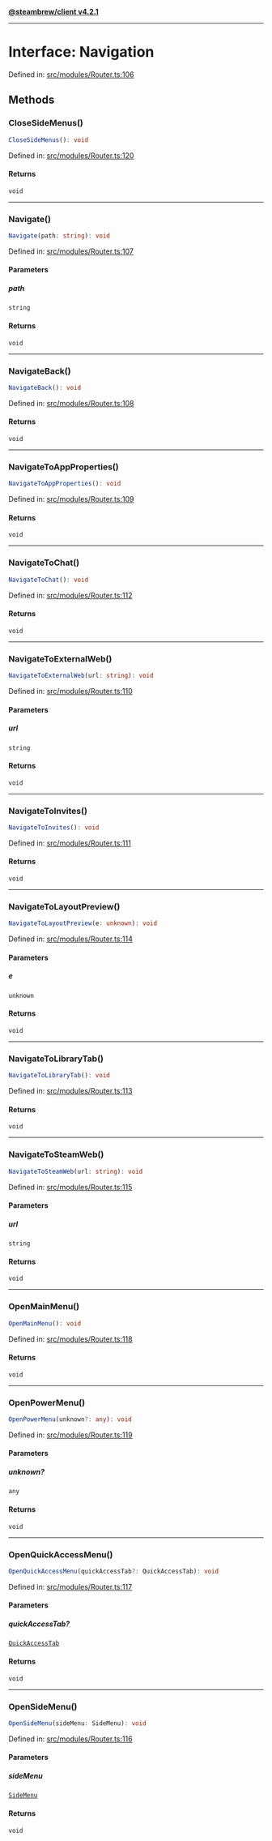 [**@steambrew/client v4.2.1**](../README.md)

***

# Interface: Navigation

Defined in: [src/modules/Router.ts:106](https://github.com/SteamClientHomebrew/SDK/blob/main/typescript-packages/client/src/modules/Router.ts#L106)

## Methods

### CloseSideMenus()

```ts
CloseSideMenus(): void
```

Defined in: [src/modules/Router.ts:120](https://github.com/SteamClientHomebrew/SDK/blob/main/typescript-packages/client/src/modules/Router.ts#L120)

#### Returns

`void`

***

### Navigate()

```ts
Navigate(path: string): void
```

Defined in: [src/modules/Router.ts:107](https://github.com/SteamClientHomebrew/SDK/blob/main/typescript-packages/client/src/modules/Router.ts#L107)

#### Parameters

##### path

`string`

#### Returns

`void`

***

### NavigateBack()

```ts
NavigateBack(): void
```

Defined in: [src/modules/Router.ts:108](https://github.com/SteamClientHomebrew/SDK/blob/main/typescript-packages/client/src/modules/Router.ts#L108)

#### Returns

`void`

***

### NavigateToAppProperties()

```ts
NavigateToAppProperties(): void
```

Defined in: [src/modules/Router.ts:109](https://github.com/SteamClientHomebrew/SDK/blob/main/typescript-packages/client/src/modules/Router.ts#L109)

#### Returns

`void`

***

### NavigateToChat()

```ts
NavigateToChat(): void
```

Defined in: [src/modules/Router.ts:112](https://github.com/SteamClientHomebrew/SDK/blob/main/typescript-packages/client/src/modules/Router.ts#L112)

#### Returns

`void`

***

### NavigateToExternalWeb()

```ts
NavigateToExternalWeb(url: string): void
```

Defined in: [src/modules/Router.ts:110](https://github.com/SteamClientHomebrew/SDK/blob/main/typescript-packages/client/src/modules/Router.ts#L110)

#### Parameters

##### url

`string`

#### Returns

`void`

***

### NavigateToInvites()

```ts
NavigateToInvites(): void
```

Defined in: [src/modules/Router.ts:111](https://github.com/SteamClientHomebrew/SDK/blob/main/typescript-packages/client/src/modules/Router.ts#L111)

#### Returns

`void`

***

### NavigateToLayoutPreview()

```ts
NavigateToLayoutPreview(e: unknown): void
```

Defined in: [src/modules/Router.ts:114](https://github.com/SteamClientHomebrew/SDK/blob/main/typescript-packages/client/src/modules/Router.ts#L114)

#### Parameters

##### e

`unknown`

#### Returns

`void`

***

### NavigateToLibraryTab()

```ts
NavigateToLibraryTab(): void
```

Defined in: [src/modules/Router.ts:113](https://github.com/SteamClientHomebrew/SDK/blob/main/typescript-packages/client/src/modules/Router.ts#L113)

#### Returns

`void`

***

### NavigateToSteamWeb()

```ts
NavigateToSteamWeb(url: string): void
```

Defined in: [src/modules/Router.ts:115](https://github.com/SteamClientHomebrew/SDK/blob/main/typescript-packages/client/src/modules/Router.ts#L115)

#### Parameters

##### url

`string`

#### Returns

`void`

***

### OpenMainMenu()

```ts
OpenMainMenu(): void
```

Defined in: [src/modules/Router.ts:118](https://github.com/SteamClientHomebrew/SDK/blob/main/typescript-packages/client/src/modules/Router.ts#L118)

#### Returns

`void`

***

### OpenPowerMenu()

```ts
OpenPowerMenu(unknown?: any): void
```

Defined in: [src/modules/Router.ts:119](https://github.com/SteamClientHomebrew/SDK/blob/main/typescript-packages/client/src/modules/Router.ts#L119)

#### Parameters

##### unknown?

`any`

#### Returns

`void`

***

### OpenQuickAccessMenu()

```ts
OpenQuickAccessMenu(quickAccessTab?: QuickAccessTab): void
```

Defined in: [src/modules/Router.ts:117](https://github.com/SteamClientHomebrew/SDK/blob/main/typescript-packages/client/src/modules/Router.ts#L117)

#### Parameters

##### quickAccessTab?

[`QuickAccessTab`](../enumerations/QuickAccessTab.md)

#### Returns

`void`

***

### OpenSideMenu()

```ts
OpenSideMenu(sideMenu: SideMenu): void
```

Defined in: [src/modules/Router.ts:116](https://github.com/SteamClientHomebrew/SDK/blob/main/typescript-packages/client/src/modules/Router.ts#L116)

#### Parameters

##### sideMenu

[`SideMenu`](../enumerations/SideMenu.md)

#### Returns

`void`

